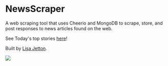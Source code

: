 # NewsScraper
A web scraping tool that uses Cheerio and MongoDB to scrape, store, and post responses to news articles found on the web.

See Today's top stories [here](https://warm-tundra-53073.herokuapp.com/articles)!

Built by [Lisa Jetton](https://github.com/JettTech/).  

![](https://media.giphy.com/media/2uRXbYiayfKP6/giphy.gif)

